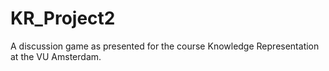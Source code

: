 # KR_Project2
A discussion game as presented for the course Knowledge Representation at the VU Amsterdam.
